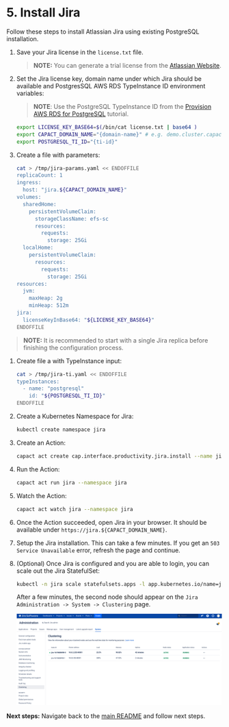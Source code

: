 # 5. Install Jira

Follow these steps to install Atlassian Jira using existing PostgreSQL installation.

1. Save your Jira license in the `license.txt` file.

    >**NOTE:** You can generate a trial license from the [Atlassian Website](https://my.atlassian.com/license/evaluation).

1. Set the Jira license key, domain name under which Jira should be available and PostgresSQL AWS RDS TypeInstance ID environment variables:

    >**NOTE**: Use the PostgreSQL TypeInstance ID from the [Provision AWS RDS for PostgreSQL](./2-aws-rds-provisioning.md) tutorial.

    ```bash
    export LICENSE_KEY_BASE64=$(/bin/cat license.txt | base64 )
    export CAPACT_DOMAIN_NAME="{domain-name}" # e.g. demo.cluster.capact.dev
    export POSTGRESQL_TI_ID="{ti-id}"
    ```
    
2. Create a file with parameters:
    ```bash
    cat > /tmp/jira-params.yaml << ENDOFFILE
    replicaCount: 1
    ingress:
      host: "jira.${CAPACT_DOMAIN_NAME}"
    volumes:
      sharedHome:
        persistentVolumeClaim:
          storageClassName: efs-sc
          resources:
            requests:
              storage: 25Gi
      localHome:
        persistentVolumeClaim:
          resources:
            requests:
              storage: 25Gi
    resources:
      jvm:
        maxHeap: 2g
        minHeap: 512m
    jira:
      licenseKeyInBase64: "${LICENSE_KEY_BASE64}"
    ENDOFFILE
    ```

> **NOTE:** It is recommended to start with a single Jira replica before finishing the configuration process.

1. Create file a with TypeInstance input:
    ```bash
    cat > /tmp/jira-ti.yaml << ENDOFFILE
    typeInstances:
      - name: "postgresql"
        id: "${POSTGRESQL_TI_ID}"
    ENDOFFILE
    ```

1. Create a Kubernetes Namespace for Jira:
    ```bash
    kubectl create namespace jira
    ```

1. Create an Action:
    ```bash
    capact act create cap.interface.productivity.jira.install --name jira --namespace jira --parameters-from-file /tmp/jira-params.yaml --type-instances-from-file /tmp/jira-ti.yaml
    ```

1. Run the Action:
    ```bash
    capact act run jira --namespace jira
    ```

1. Watch the Action:
    ```bash
    capact act watch jira --namespace jira
    ```

1. Once the Action succeeded, open Jira in your browser. It should be available under `https://jira.${CAPACT_DOMAIN_NAME}`.
 
1. Setup the Jira installation. This can take a few minutes. If you get an `503 Service Unavailable` error, refresh the page and continue.

1. (Optional) Once Jira is configured and you are able to login, you can scale out the Jira StatefulSet:
    
    ```bash
    kubectl -n jira scale statefulsets.apps -l app.kubernetes.io/name=jira --replicas 2
    ```

    After a few minutes, the second node should appear on the `Jira Administration -> System -> Clustering` page.

    ![jira-clustering-dashboard](./assets/jira-clustering-dashboard.png)
  
**Next steps:** Navigate back to the [main README](./README.md) and follow next steps.
